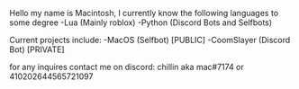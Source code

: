 Hello my name is Macintosh, I currently know the following languages to some degree
-Lua (Mainly roblox)
-Python (Discord Bots and Selfbots)

Current projects include:
-MacOS (Selfbot) [PUBLIC]
-CoomSlayer (Discord Bot) [PRIVATE]

for any inquires contact me on discord:
chillin aka mac#7174 or
410202644565721097
